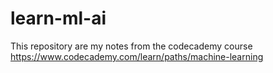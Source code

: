# learn-ml-ai

This repository are my notes from the codecademy course https://www.codecademy.com/learn/paths/machine-learning 